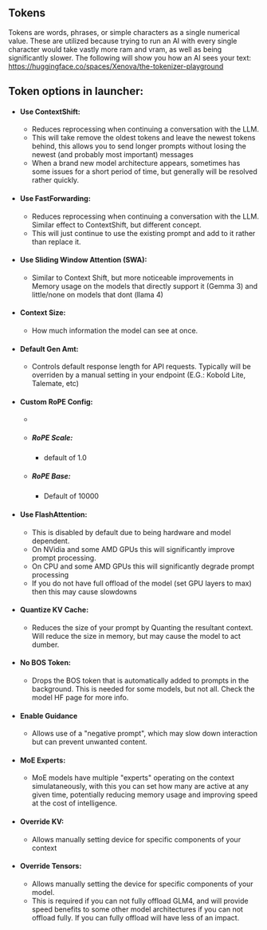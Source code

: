## Tokens
Tokens are words, phrases, or simple characters as a single numerical value. These are utilized because trying to run an AI with every single character would take vastly more ram and vram, as well as being significantly slower.
The following will show you how an AI sees your text: https://huggingface.co/spaces/Xenova/the-tokenizer-playground

## Token options in launcher:
- #### Use ContextShift:
    - Reduces reprocessing when continuing a conversation with the LLM.
    - This will take remove the oldest tokens and leave the newest tokens behind, this allows you to send longer prompts without losing the newest (and probably most important) messages
    - When a brand new model architecture appears, sometimes has some issues for a short period of time, but generally will be resolved rather quickly.
- #### Use FastForwarding:
    - Reduces reprocessing when continuing a conversation with the LLM. Similar effect to ContextShift, but different concept.
    - This will just continue to use the existing prompt and add to it rather than replace it.
- #### Use Sliding Window Attention (SWA):
    - Similar to Context Shift, but more noticeable improvements in Memory usage on the models that directly support it (Gemma 3) and little/none on models that dont (llama 4)
- #### Context Size:
    - How much information the model can see at once.
- #### Default Gen Amt:
    - Controls default response length for API requests. Typically will be overriden by a manual setting in your endpoint (E.G.: Kobold Lite, Talemate, etc)
- #### Custom RoPE Config:
    - 
    - ##### RoPE Scale:
        - default of 1.0
    - ##### RoPE Base:
        - Default of 10000
- #### Use FlashAttention: 
    - This is disabled by default due to being hardware and model dependent.
    - On NVidia and some AMD GPUs this will significantly improve prompt processing.
    - On CPU and some AMD GPUs this will significantly degrade prompt processing
    - If you do not have full offload of the model (set GPU layers to max) then this may cause slowdowns
- #### Quantize KV Cache:
    - Reduces the size of your prompt by Quanting the resultant context. Will reduce the size in memory, but may cause the model to act dumber.
- #### No BOS Token:
    - Drops the BOS token that is automatically added to prompts in the background. This is needed for some models, but not all. Check the model HF page for more info.
- #### Enable Guidance
    - Allows use of a "negative prompt", which may slow down interaction but can prevent unwanted content.
- #### MoE Experts:
    - MoE models have multiple "experts" operating on the context simulataneously, with this you can set how many are active at any given time, potentially reducing memory usage and improving speed at the cost of intelligence.
- #### Override KV:
    - Allows manually setting device for specific components of your context
- #### Override Tensors: 
    - Allows manually setting the device for specific components of your model.
    - This is required if you can not fully offload GLM4, and will provide speed benefits to some other model architectures if you can not offload fully. If you can fully offload will have less of an impact.